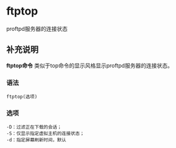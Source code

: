 #  ftptop

proftpd服务器的连接状态

##  补充说明

**ftptop命令** 类似于top命令的显示风格显示proftpd服务器的连接状态。

###  语法

    
    
    ftptop(选项)
    

###  选项

    
    
    -D：过滤正在下载的会话；
    -S：仅显示指定虚拟主机的连接状态；
    -d：指定屏幕刷新时间，默认
    

